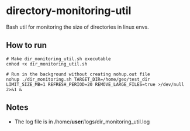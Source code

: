 # directory-monitoring-util
Bash util for monitoring the size of directories in linux envs.

## How to run
```{shell}
# Make dir_monitoring_util.sh executable
cmhod +x dir_monitoring_util.sh

# Run in the background without creating nohup.out file
nohup ./dir_monitoring.sh TARGET_DIR=/home/geo/test_dir LIMIT_SIZE_MB=1 REFRESH_PERIOD=20 REMOVE_LARGE_FILES=true >/dev/null 2>&1 & 
```
## Notes
* The log file is in /home/**user**/logs/dir_monitoring_util.log
